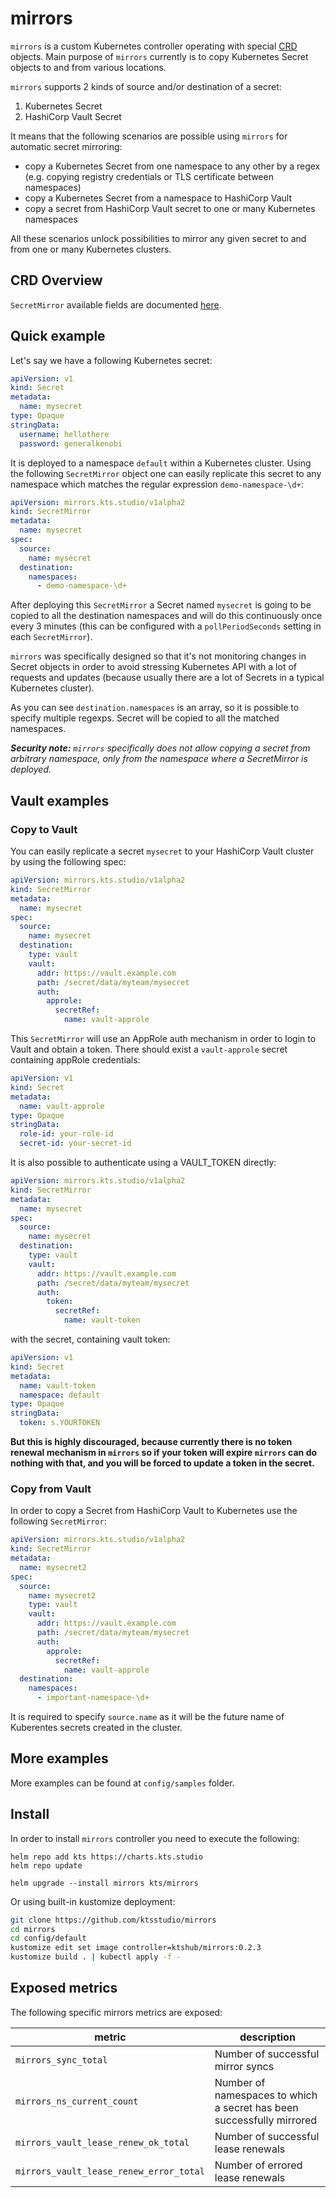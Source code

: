 # mirrors

`mirrors` is a custom Kubernetes controller operating with special [CRD](https://kubernetes.io/docs/concepts/extend-kubernetes/api-extension/custom-resources/) objects. 
Main purpose of `mirrors` currently is to copy Kubernetes Secret objects to and from various locations.

`mirrors` supports 2 kinds of source and/or destination of a secret:
1. Kubernetes Secret
2. HashiCorp Vault Secret

It means that the following scenarios are possible using `mirrors` for automatic secret mirroring:
* copy a Kubernetes Secret from one namespace to any other by a regex (e.g. copying registry credentials or TLS certificate between namespaces)
* copy a Kubernetes Secret from a namespace to HashiCorp Vault
* copy a secret from HashiCorp Vault secret to one or many Kubernetes namespaces

All these scenarios unlock possibilities to mirror any given secret to and from one or many Kubernetes clusters.

## CRD Overview

`SecretMirror` available fields are documented [here](https://doc.crds.dev/github.com/ktsstudio/mirrors/mirrors.kts.studio/SecretMirror/v1alpha2). 

## Quick example

Let's say we have a following Kubernetes secret:
```yaml
apiVersion: v1
kind: Secret
metadata:
  name: mysecret
type: Opaque
stringData:
  username: hellothere
  password: generalkenobi
```

It is deployed to a namespace `default` within a Kubernetes cluster. Using the following `SecretMirror` object one can easily replicate this secret to any namespace which matches the regular expression `demo-namespace-\d+`:
```yaml
apiVersion: mirrors.kts.studio/v1alpha2
kind: SecretMirror
metadata:
  name: mysecret
spec:
  source:
    name: mysecret
  destination:
    namespaces:
      - demo-namespace-\d+
```

After deploying this `SecretMirror` a Secret named `mysecret` is going to 
be copied to all the destination namespaces and will do this continuously 
once every 3 minutes (this can be configured with a `pollPeriodSeconds` setting in each `SecretMirror`).

`mirrors` was specifically designed so that it's not monitoring changes in Secret 
objects in order to avoid stressing Kubernetes API with a lot of requests 
and updates (because usually there are a lot of Secrets in a 
typical Kubernetes cluster).

As you can see `destination.namespaces` is an array, so it is possible to 
specify multiple regexps. Secret will be copied to all the matched namespaces.

_**Security note:** `mirrors` specifically does not allow copying a secret from arbitrary namespace, only from the 
namespace where a SecretMirror is deployed._ 


## Vault examples

### Copy to Vault

You can easily replicate a secret `mysecret` to your HashiCorp Vault cluster by using the following spec:
```yaml
apiVersion: mirrors.kts.studio/v1alpha2
kind: SecretMirror
metadata:
  name: mysecret
spec:
  source:
    name: mysecret
  destination:
    type: vault
    vault:
      addr: https://vault.example.com
      path: /secret/data/myteam/mysecret
      auth:
        approle:
          secretRef:
            name: vault-approle
```

This `SecretMirror` will use an AppRole auth mechanism in order to login to Vault and obtain a token.
There should exist a `vault-approle` secret containing appRole credentials:
```yaml
apiVersion: v1
kind: Secret
metadata:
  name: vault-approle
type: Opaque
stringData:
  role-id: your-role-id
  secret-id: your-secret-id
```

It is also possible to authenticate using a VAULT_TOKEN directly:
```yaml
apiVersion: mirrors.kts.studio/v1alpha2
kind: SecretMirror
metadata:
  name: mysecret
spec:
  source:
    name: mysecret
  destination:
    type: vault
    vault:
      addr: https://vault.example.com
      path: /secret/data/myteam/mysecret
      auth:
        token:
          secretRef:
            name: vault-token
```

with the secret, containing vault token:
```yaml
apiVersion: v1
kind: Secret
metadata:
  name: vault-token
  namespace: default
type: Opaque
stringData:
  token: s.YOURTOKEN
```

**But this is highly discouraged, because currently there is no token renewal 
mechanism in `mirrors` so if your token will expire `mirrors` can do nothing 
with that, and you will be forced to update a token in the secret.**


### Copy from Vault
In order to copy a Secret from HashiCorp Vault to Kubernetes use the following `SecretMirror`:
```yaml
apiVersion: mirrors.kts.studio/v1alpha2
kind: SecretMirror
metadata:
  name: mysecret2
spec:
  source:
    name: mysecret2
    type: vault
    vault:
      addr: https://vault.example.com
      path: /secret/data/myteam/mysecret
      auth:
        approle:
          secretRef:
            name: vault-approle
  destination:
    namespaces:
      - important-namespace-\d+
```

It is required to specify `source.name` as it will be the future name of Kuberentes secrets created in the cluster.

## More examples

More examples can be found at `config/samples` folder.

## Install

In order to install `mirrors` controller you need to execute the following:

```shell
helm repo add kts https://charts.kts.studio
helm repo update

helm upgrade --install mirrors kts/mirrors
```

Or using built-in kustomize deployment:
```bash
git clone https://github.com/ktsstudio/mirrors
cd mirrors
cd config/default
kustomize edit set image controller=ktshub/mirrors:0.2.3
kustomize build . | kubectl apply -f -
```

## Exposed metrics

The following specific mirrors metrics are exposed:

| metric                                  | description                                                           |
|-----------------------------------------|-----------------------------------------------------------------------|
| `mirrors_sync_total`                    | Number of successful mirror syncs                                     |
| `mirrors_ns_current_count`              | Number of namespaces to which a secret has been successfully mirrored |
| `mirrors_vault_lease_renew_ok_total`    | Number of successful lease renewals                                   |
| `mirrors_vault_lease_renew_error_total` | Number of errored lease renewals                                      |

